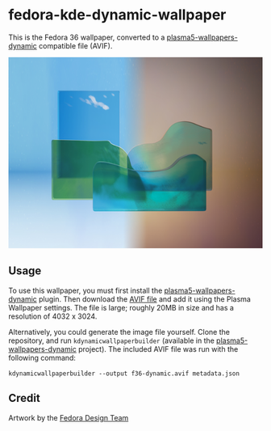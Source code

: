 # fedora-kde-dynamic-wallpaper

This is the Fedora 36 wallpaper, converted to a
[plasma5-wallpapers-dynamic](https://github.com/zzag/plasma5-wallpapers-dynamic)
compatible file (AVIF).

![preview](preview.png)

## Usage

To use this wallpaper, you must first install the
[plasma5-wallpapers-dynamic](https://github.com/zzag/plasma5-wallpapers-dynamic#fedora)
plugin. Then download the
[AVIF file](https://github.com/subpop/fedora-kde-dynamic-wallpaper/blob/f35/f35-dynamic.avif)
and add it using the Plasma Wallpaper settings. The file is large; roughly 20MB
in size and has a resolution of 4032 x 3024.

Alternatively, you could generate the image file yourself. Clone the repository,
and run `kdynamicwallpaperbuilder` (available in the
[plasma5-wallpapers-dynamic](https://github.com/zzag/plasma5-wallpapers-dynamic)
project). The included AVIF file was run with the following command:

```
kdynamicwallpaperbuilder --output f36-dynamic.avif metadata.json
```

## Credit

Artwork by the [Fedora Design Team](https://github.com/fedoradesign/)
